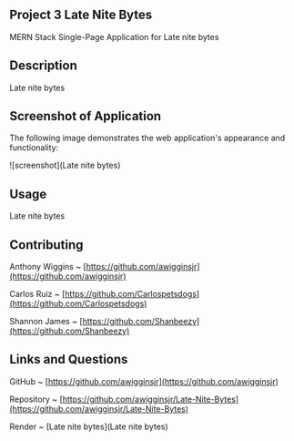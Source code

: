 ## Project 3 Late Nite Bytes

MERN Stack Single-Page Application for Late nite bytes

## Description

Late nite bytes

## Screenshot of Application

The following image demonstrates the web application's appearance and functionality:

![screenshot](Late nite bytes)

## Usage

Late nite bytes

## Contributing

Anthony Wiggins ~ [https://github.com/awigginsjr](https://github.com/awigginsjr)

Carlos Ruiz ~ [https://github.com/Carlospetsdogs](https://github.com/Carlospetsdogs)

Shannon James ~ [https://github.com/Shanbeezy](https://github.com/Shanbeezy)

## Links and Questions

GitHub ~ [https://github.com/awigginsjr](https://github.com/awigginsjr)

Repository ~ [https://github.com/awigginsjr/Late-Nite-Bytes](https://github.com/awigginsjr/Late-Nite-Bytes)

Render ~ [Late nite bytes](Late nite bytes)
